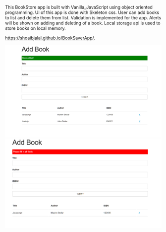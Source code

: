 This BookStore app is built with Vanilla_JavaScript using object oriented programming. UI of this app is done with Skeleton css. 
User can add books to list and delete them from list. Validation is implemented for the app. Alerts will be shown on adding and deleting of a book. Local storage api is used to store books on local memory.


https://shoaibjalal.github.io/BookSaverApp/.

<img src="img/screenshot.PNG" />
<img src="img/screenshot2.PNG" />
